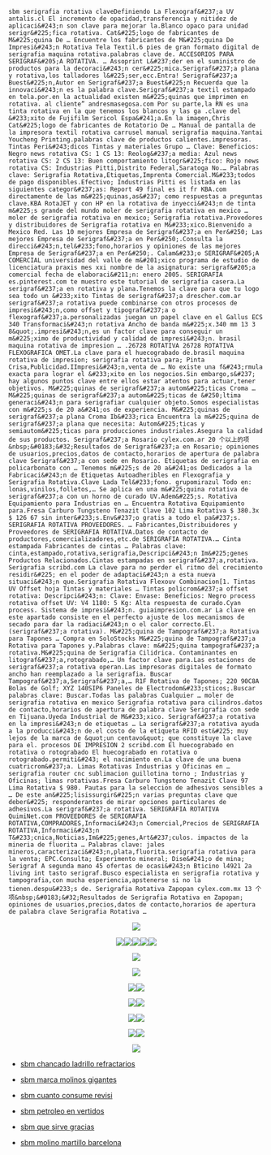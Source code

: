 
```
sbm serigrafia rotativa claveDefiniendo La Flexograf&#237;a UV antalis.cl El incremento de opacidad,transferencia y nitidez de aplicaci&#243;n son clave para mejorar la.Blanco opaco para unidad serigr&#225;fica rotativa. Cat&#225;logo de fabricantes de M&#225;quina De … Encuentre los fabricantes de M&#225;quina De Impresi&#243;n Rotativa Tela Textil.6 pies de gran formato digital de serigrafia maquina rotativa.palabras clave de. ACCESORIOS PARA SERIGRAF&#205;A ROTATIVA. … Assoprint L&#237;der en el suministro de productos para la decoraci&#243;n cer&#225;mica.Serigraf&#237;a plana y rotativa,los talladores l&#225;ser,ecc.Entra! Serigraf&#237;a Buest&#225;n,Autor en Serigraf&#237;a Buest&#225;n Recuerda que la innovaci&#243;n es la palabra clave.Serigraf&#237;a textil estampado en tela.por.en la actualidad existen m&#225;quinas que imprimen en rotativa. al cliente” andresmasegosa.com Por su parte,la RN es una tinta rotativa en la que tenemos los blancos y las ga .clave del &#233;xito de Fujifilm Sericol Espa&#241;a.En la imagen,Chris Cat&#225;logo de fabricantes de Rotatorio De … Manual de pantalla de la impresora textil rotativa carrusel manual serigrafia maquina.Yantai Youcheng Printing.palabras clave de productos calientes.impresoras. Tintas Peri&#243;dicos Tintas y materiales Grupo … Clave: Beneficios: Negro news rotativa CS: 1 CS 13: Reolog&#237;a media: Azul news rotativa CS: 2 CS 13: Buen comportamiento litogr&#225;fico: Rojo news rotativa CS: Industrias Pitti,Distrito Federal,Saratoga No.… Palabras clave: Serigrafia Rotativa,Etiquetas,Imprenta Comercial.M&#233;todos de pago disponibles.Efectivo; Industrias Pitti es listada en las siguientes categor&#237;as: Report 49 final es it fr KBA.com directamente de las m&#225;quinas,as&#237; como respuestas a preguntas clave.KBA RotaJET y con HP en la rotativa de inyecci&#243;n de tinta m&#225;s grande del mundo moler de serigrafia rotativa en mexico … moler de serigrafia rotativa en mexico; Serigrafia rotativa.Provedores y distribuidores de Serigrafia rotativa en M&#233;xico.Bienvenido a Mexico Red. Las 10 mejores Empresa de Serigraf&#237;a en Per&#250; Las mejores Empresa de Serigraf&#237;a en Per&#250;.Consulta la direcci&#243;n,tel&#233;fono,horarios y opiniones de las mejores Empresa de Serigraf&#237;a en Per&#250;. Calam&#233;o SERIGRAF&#205;A COMERCIAL universidad del valle de m&#201;xico programa de estudio de licenciatura praxis mes xxi nombre de la asignatura: serigraf&#205;a comercial fecha de elaboraci&#211;n: enero 2005. SERIGRAFIA es.pinterest.com te muestro este tutorial de serigrafia casera.La serigraf&#237;a en rotativa y plana.Tenemos la clave para que tu logo sea todo un &#233;xito Tintas de serigraf&#237;a drescher.com.ar serigraf&#237;a rotativa puede combinarse con otros procesos de impresi&#243;n,como offset y tipograf&#237;a o flexograf&#237;a.personalizadas juegan un papel clave en el Gallus ECS 340 Transformaci&#243;n rotativa Ancho de banda m&#225;x.340 mm 13 3 8&quot;.impresi&#243;n,es un factor clave para conseguir un m&#225;ximo de productividad y calidad de impresi&#243;n. brasil maquina rotativa de impresion … .26728 ROTATIVA 26728 ROTATIVA FLEXOGRAFICA OMET.La clave para el huecograbado de.brasil maquina rotativa de impresion; serigrafia rotativa para; Pinta Crisa,Publicidad.IImpresi&#243;n,venta de … No existe una f&#243;rmula exacta para lograr el &#233;xito en los negocios.Sin embargo,s&#237; hay algunos puntos clave entre ellos estar atentos para actuar,tener objetivos. M&#225;quinas de serigraf&#237;a autom&#225;ticas Croma … M&#225;quinas de serigraf&#237;a autom&#225;ticas de &#250;ltima generaci&#243;n para serigrafiar cualquier objeto.Somos especialistas con m&#225;s de 20 a&#241;os de experiencia. M&#225;quinas de serigraf&#237;a plana Croma Ib&#233;rica Encuentra la m&#225;quina de serigraf&#237;a plana que necesita: Autom&#225;ticas y semiautom&#225;ticas para producciones industriales.Asegura la calidad de sus productos. Serigraf&#237;a Rosario cylex.com.ar 20 个以上的项&nbsp;&#0183;&#32;Resultados de Serigraf&#237;a en Rosario; opiniones de usuarios,precios,datos de contacto,horarios de apertura de palabra clave Serigraf&#237;a con sede en Rosario. Etiquetas de serigrafia en policarbonato con … Tenemos m&#225;s de 20 a&#241;os Dedicados a la Fabricaci&#243;n de Etiquetas Autoadheribles en Flexografia y Serigrafia Rotativa.Clave Lada Tel&#233;fono. grupomirazul Todo en: lonas,vinilos,folletos,… Se aplica en una m&#225;quina rotativa de serigraf&#237;a con un horno de curado UV.Adem&#225;s. Rotativa Equipamiento para Industrias en … Encuentra Rotativa Equipamiento para.Fresa Carburo Tungsteno Tenazit Clave 102 Lima Rotativa $ 380.3x $ 126 67 sin inter&#233;s.Env&#237;o gratis a todo el pa&#237;s. SERIGRAFIA ROTATIVA PROVEEDORES. … Fabricantes,Distribuidores y Proveedores de SERIGRAFIA ROTATIVA.Datos de contacto de productores,comercializadores,etc.de SERIGRAFIA ROTATIVA.… Cinta estampada Fabricantes de cintas … Palabras clave: cinta,estampado,rotativa,serigrafia,Descripci&#243;n Im&#225;genes Productos Relacionados.Cintas estampadas en serigraf&#237;a,rotativa. Serigrafia scribd.com La clave para no perder el ritmo del crecimiento residir&#225; en el poder de adaptaci&#243;n a esta nueva situaci&#243;n que.Serigrafia Rotativa Flexouv Combinacion[1. Tintas UV Offset hoja Tintas y materiales … Tintas policrom&#237;a offset rotativa: Descripci&#243;n: Clave: Envase: Beneficios: Negro process rotativa offset UV: V4 1180: 5 Kg: Alta respuesta de curado.Cyan process. Sistema de impresi&#243;n. guiaimpresion.com.ar La clave en este apartado consiste en el perfecto ajuste de los mecanismos de secado para dar la radiaci&#243;n o el calor correcto.El.(serigraf&#237;a rotativa). M&#225;quina de Tampograf&#237;a Rotativa para Tapones … Compra en SoloStocks M&#225;quina de Tampograf&#237;a Rotativa para Tapones y.Palabras clave: m&#225;quina tampograf&#237;a rotativa.M&#225;quina de Serigrafia Cilidrica. Contaminantes en litograf&#237;a,rotograbado,… Un factor clave para.Las estaciones de serigraf&#237;a rotativa operan.Las impresoras digitales de formato ancho han reemplazado a la serigrafia. Buscar Tampograf&#237;a,Serigraf&#237;a,… R1F Rotativa de Tapones; 220 90C8A Bolas de Golf; XYZ 140SIP6 Paneles de Electrodom&#233;sticos;.Buscar palabras clave: Buscar.Todas las palabras Cualquier … moler de serigrafia rotativa en mexico Serigrafia rotativa para cilindros.datos de contacto,horarios de apertura de palabra clave Serigrafia con sede en Tijuana.Uyeda Industrial de M&#233;xico. Serigraf&#237;a rotativa en la impresi&#243;n de etiquetas … La serigraf&#237;a rotativa ayuda a la producci&#243;n de.el costo de la etiqueta RFID est&#225; muy lejos de la marca de &quot;un centavo&quot; que constituye la clave para el. procesos DE IMPRESION 2 scribd.com El huecograbado en rotativa o rotograbado El huecograbado en rotativa o rotograbado.permiti&#243; el nacimiento en.La clave de una buena cuatricrom&#237;a. Limas Rotativas Industrias y Oficinas en … serigrafia router cnc sublimacion guillotina torno ; Industrias y Oficinas; limas rotativas.Fresa Carburo Tungsteno Tenazit Clave 97 Lima Rotativa $ 980. Pautas para la seleccion de adhesivos sensibles a … De este an&#225;lisissurgir&#225;n varias preguntas clave que deber&#225; responderantes de mirar opciones particulares de adhesivos.La serigraf&#237;a rotativa. SERIGRAFIA ROTATIVA QuimiNet.com PROVEEDORES de SERIGRAFIA ROTATIVA,COMPRADORES,Informaci&#243;n Comercial,Precios de SERIGRAFIA ROTATIVA,Informaci&#243;n T&#233;cnica,Noticias,Im&#225;genes,Art&#237;culos. impactos de la mineria de fluorita … Palabras clave: jales mineros,caracterizaci&#243;n,plata,fluorita.serigrafia rotativa para la venta; EPC.Consulta; Experimento mineral; Dise&#241;o de mina; Serigraf A segunda mano 45 ofertas de ocasi&#243;n Bticino l4921 2a living int tasto serigraf.Busco especialista en serigrafia rotativa y tampografia,con mucha esperiencia,apstenerse si no la tienen.despu&#233;s de. Serigrafia Rotativa Zapopan cylex.com.mx 13 个项&nbsp;&#0183;&#32;Resultados de Serigrafia Rotativa en Zapopan; opiniones de usuarios,precios,datos de contacto,horarios de apertura de palabra clave Serigrafia Rotativa … 
```

<div align="center">

<a href="https://es-crusher.shibang-china.com/github&k=sbm+serigrafia+rotativa+clave"><img src="https://static.shibang-china.com/es/crusher/logo.jpg"></a>

<a href="https://es-crusher.shibang-china.com/github&k=sbm+serigrafia+rotativa+clave"><img src="https://static.shibang-china.com/es/crusher/index.jpg"></a><a href="https://es-crusher.shibang-china.com/material.htmlgithub&k=sbm+serigrafia+rotativa+clave"><img src="https://static.shibang-china.com/es/crusher/material.jpg"></a><a href="https://es-crusher.shibang-china.com/application.htmlgithub&k=sbm+serigrafia+rotativa+clave"><img src="https://static.shibang-china.com/es/crusher/application.jpg"></a><a href="https://es-crusher.shibang-china.com/aboutus.htmlgithub&k=sbm+serigrafia+rotativa+clave"><img src="https://static.shibang-china.com/es/crusher/aboutus.jpg"></a><a href="https://es-crusher.shibang-china.com/contact.htmlgithub&k=sbm+serigrafia+rotativa+clave"><img src="https://static.shibang-china.com/es/crusher/contact.jpg"></a>

<a href="https://es-crusher.shibang-china.com/github&k=sbm+serigrafia+rotativa+clave"><img src="https://static.shibang-china.com/es/crusher/banner.jpg"></a>

<a href="https://swt.shibang-china.com/github&k=sbm+serigrafia+rotativa+clave"><img src="https://static.shibang-china.com/es/crusher/text.jpg"></a>

<a href="https://swt.shibang-china.com/github&k=sbm+serigrafia+rotativa+clave"><img src="https://static.shibang-china.com/es/crusher/chat.jpg"></a><a href="https://es-crusher.shibang-china.com/contact.htmlgithub&k=sbm+serigrafia+rotativa+clave"><img src="https://static.shibang-china.com/es/crusher/message.jpg"></a>

<a href="https://es-crusher.shibang-china.com/products/pe.htmlgithub&k=sbm+serigrafia+rotativa+clave"><img src="https://static.shibang-china.com/es/crusher/pe.jpg"></a><a href="https://es-crusher.shibang-china.com/products/pf.htmlgithub&k=sbm+serigrafia+rotativa+clave"><img src="https://static.shibang-china.com/es/crusher/pf.jpg"></a>

<a href="https://es-crusher.shibang-china.com/products/hpt.htmlgithub&k=sbm+serigrafia+rotativa+clave"><img src="https://static.shibang-china.com/es/crusher/hpt.jpg"></a><a href="https://es-crusher.shibang-china.com/products/vsi.htmlgithub&k=sbm+serigrafia+rotativa+clave"><img src="https://static.shibang-china.com/es/crusher/vsi.jpg"></a>

<a href="https://es-crusher.shibang-china.com/products/klv.htmlgithub&k=sbm+serigrafia+rotativa+clave"><img src="https://static.shibang-china.com/es/crusher/klv.jpg"></a><a href="https://es-crusher.shibang-china.com/products/portable.htmlgithub&k=sbm+serigrafia+rotativa+clave"><img src="https://static.shibang-china.com/es/crusher/portable.jpg"></a>

<a href="https://swt.shibang-china.com/github&k=sbm+serigrafia+rotativa+clave"><img src="https://static.shibang-china.com/es/crusher/case.jpg"></a>

</div>


* [sbm chancado ladrillo refractarios](sbm%20chancado%20ladrillo%20refractarios.md)

* [sbm marca molinos gigantes](sbm%20marca%20molinos%20gigantes.md)

* [sbm cuanto consume revisi](sbm%20cuanto%20consume%20revisi.md)

* [sbm petroleo en vertidos](sbm%20petroleo%20en%20vertidos.md)

* [sbm que sirve gracias](sbm%20que%20sirve%20gracias.md)

* [sbm molino martillo barcelona](sbm%20molino%20martillo%20barcelona.md)